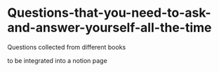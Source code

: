 # Questions-that-you-need-to-ask-and-answer-yourself-all-the-time

Questions collected from different books

to be integrated into a notion page
